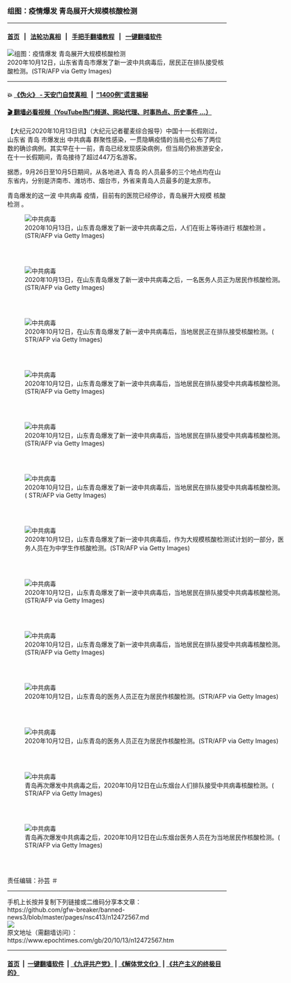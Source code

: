 ### 组图：疫情爆发 青岛展开大规模核酸检测
------------------------

#### [首页](https://github.com/gfw-breaker/banned-news3/blob/master/README.md) &nbsp;&nbsp;|&nbsp;&nbsp; [法轮功真相](https://github.com/begood0513/basic/blob/master/README.md)  &nbsp;&nbsp;|&nbsp;&nbsp; [手把手翻墙教程](https://github.com/gfw-breaker/guides/wiki)  &nbsp;&nbsp;|&nbsp;&nbsp; [一键翻墙软件](https://github.com/gfw-breaker/nogfw/blob/master/README.md)  



<div><img alt="组图：疫情爆发 青岛展开大规模核酸检测" class="attachment-djy_600_400 size-djy_600_400 wp-post-image" src="https://i.epochtimes.com/assets/uploads/2020/10/2010130633452124-600x400.jpg"/>
<div class="caption">
 2020年10月12日，山东省青岛市爆发了新一波中共病毒后，居民正在排队接受核酸检测。(STR/AFP via Getty Images)
</div></div><hr/>

#### 💥 [《伪火》 - 天安门自焚真相 ](http://158.247.195.190:10000/videos/blog/weihuo.html)&nbsp; |&nbsp; [“1400例”谎言揭秘  ](http://158.247.195.190:10000/videos/blog/jiexi1400.html)

#### [ 🎬  翻墙必看视频（YouTube热门频道、网站代理、时事热点、历史事件 ...）](https://github.com/gfw-breaker/links/blob/master/banned.md)

<div><p>
 【大纪元2020年10月13日讯】（大纪元记者瞿麦综合报导）中国十一长假刚过，山东省
 <ok href="https://www.epochtimes.com/gb/tag/%E9%9D%92%E5%B2%9B.html">
  青岛
 </ok>
 市爆发出
 <ok href="https://www.epochtimes.com/gb/tag/%E4%B8%AD%E5%85%B1%E7%97%85%E6%AF%92.html">
  中共病毒
 </ok>
 群聚性感染，一贯隐瞒疫情的当局也公布了两位数的确诊病例。其实早在十一前，青岛已经发现感染病例，但当局仍称旅游安全，在十一长假期间，青岛接待了超过447万名游客。
</p>
<p>
 据悉，9月26日至10月5日期间，从各地进入
 <ok href="https://www.epochtimes.com/gb/tag/%E9%9D%92%E5%B2%9B.html">
  青岛
 </ok>
 的人员最多的三个地点均在山东省内，分别是济南市、潍坊市、烟台市，外省来青岛人员最多的是太原市。
</p>
<p>
 青岛爆发的这一波
 <ok href="https://www.epochtimes.com/gb/tag/%E4%B8%AD%E5%85%B1%E7%97%85%E6%AF%92.html">
  中共病毒
 </ok>
 疫情，目前有的医院已经停诊，青岛展开大规模
 <ok href="https://www.epochtimes.com/gb/tag/%E6%A0%B8%E9%85%B8%E6%A3%80%E6%B5%8B.html">
  核酸检测
 </ok>
 。
</p>
<figure class="wp-caption aligncenter" id="attachment_12472598" style="width: 600px">
 <ok href="https://i.epochtimes.com/assets/uploads/2020/10/2010130634002124.jpg">
  <img alt="中共病毒" class="wp-image-12472598 size-large" src="https://i.epochtimes.com/assets/uploads/2020/10/2010130634002124-600x400.jpg" title="1229039018"/>
 </ok>
 <br/><figcaption class="wp-caption-text">
  2020年10月13日，山东青岛爆发了新一波中共病毒之后，人们在街上等待进行
  <ok href="https://www.epochtimes.com/gb/tag/%E6%A0%B8%E9%85%B8%E6%A3%80%E6%B5%8B.html">
   核酸检测
  </ok>
  。(STR/AFP via Getty Images)
 </figcaption><br/>
</figure><br/>
<figure class="wp-caption aligncenter" id="attachment_12472601" style="width: 600px">
 <ok href="https://i.epochtimes.com/assets/uploads/2020/10/2010130633522124.jpg">
  <img alt="中共病毒" class="wp-image-12472601 size-large" src="https://i.epochtimes.com/assets/uploads/2020/10/2010130633522124-600x399.jpg" title="1229039029"/>
 </ok>
 <br/><figcaption class="wp-caption-text">
  2020年10月13日，在山东青岛爆发了新一波中共病毒之后，一名医务人员正为居民作核酸检测。 (STR/AFP via Getty Images)
 </figcaption><br/>
</figure><br/>
<figure class="wp-caption aligncenter" id="attachment_12472607" style="width: 600px">
 <ok href="https://i.epochtimes.com/assets/uploads/2020/10/2010130633362124.jpg">
  <img alt="中共病毒" class="wp-image-12472607 size-large" src="https://i.epochtimes.com/assets/uploads/2020/10/2010130633362124-600x372.jpg" title="1229037278"/>
 </ok>
 <br/><figcaption class="wp-caption-text">
  2020年10月12日，在山东青岛爆发了新一波中共病毒后，当地居民正在排队接受核酸检测。( STR/AFP via Getty Images)
 </figcaption><br/>
</figure><br/>
<figure class="wp-caption aligncenter" id="attachment_12472611" style="width: 600px">
 <ok href="https://i.epochtimes.com/assets/uploads/2020/10/2010130633292124.jpg">
  <img alt="中共病毒" class="wp-image-12472611 size-large" src="https://i.epochtimes.com/assets/uploads/2020/10/2010130633292124-600x412.jpg" title="1229036875"/>
 </ok>
 <br/><figcaption class="wp-caption-text">
  2020年10月12日，山东青岛爆发了新一波中共病毒后，当地居民在排队接受中共病毒核酸检测。(STR/AFP via Getty Images)
 </figcaption><br/>
</figure><br/>
<figure class="wp-caption aligncenter" id="attachment_12472614" style="width: 600px">
 <ok href="https://i.epochtimes.com/assets/uploads/2020/10/2010130633222124.jpg">
  <img alt="中共病毒" class="wp-image-12472614 size-large" src="https://i.epochtimes.com/assets/uploads/2020/10/2010130633222124-600x399.jpg" title="1229037096"/>
 </ok>
 <br/><figcaption class="wp-caption-text">
  2020年10月12日，山东青岛爆发了新一波中共病毒后，当地居民在排队接受中共病毒核酸检测。 (STR/AFP via Getty Images)
 </figcaption><br/>
</figure><br/>
<figure class="wp-caption aligncenter" id="attachment_12472617" style="width: 600px">
 <ok href="https://i.epochtimes.com/assets/uploads/2020/10/2010130633172124.jpg">
  <img alt="中共病毒" class="wp-image-12472617 size-large" src="https://i.epochtimes.com/assets/uploads/2020/10/2010130633172124-600x399.jpg" title="1229037276"/>
 </ok>
 <br/><figcaption class="wp-caption-text">
  2020年10月12日，山东青岛爆发了新一波中共病毒后，当地居民在排队接受中共病毒核酸检测。 ( STR/AFP via Getty Images)
 </figcaption><br/>
</figure><br/>
<figure class="wp-caption aligncenter" id="attachment_12472621" style="width: 600px">
 <ok href="https://i.epochtimes.com/assets/uploads/2020/10/2010130633112124.jpg">
  <img alt="中共病毒" class="wp-image-12472621 size-large" src="https://i.epochtimes.com/assets/uploads/2020/10/2010130633112124-600x400.jpg" title="1229037181"/>
 </ok>
 <br/><figcaption class="wp-caption-text">
  2020年10月12日，山东青岛爆发了新一波中共病毒后，作为大规模核酸检测试计划的一部分，医务人员在为中学生作核酸检测。(STR/AFP via Getty Images)
 </figcaption><br/>
</figure><br/>
<figure class="wp-caption aligncenter" id="attachment_12472625" style="width: 600px">
 <ok href="https://i.epochtimes.com/assets/uploads/2020/10/2010130633022124.jpg">
  <img alt="中共病毒" class="wp-image-12472625 size-large" src="https://i.epochtimes.com/assets/uploads/2020/10/2010130633022124-600x399.jpg" title="1229024603"/>
 </ok>
 <br/><figcaption class="wp-caption-text">
  2020年10月12日，山东青岛爆发了新一波中共病毒后，当地居民在排队接受中共病毒核酸检测。 (STR/AFP via Getty Images)
 </figcaption><br/>
</figure><br/>
<figure class="wp-caption aligncenter" id="attachment_12472663" style="width: 600px">
 <ok href="https://i.epochtimes.com/assets/uploads/2020/10/2010130632262124.jpg">
  <img alt="中共病毒" class="wp-image-12472663 size-large" src="https://i.epochtimes.com/assets/uploads/2020/10/2010130632262124-600x406.jpg" title="1229020788"/>
 </ok>
 <br/><figcaption class="wp-caption-text">
  2020年10月12日，山东青岛爆发了新一波中共病毒后，当地居民在排队接受中共病毒核酸检测。 (STR/AFP via Getty Images)
 </figcaption><br/>
</figure><br/>
<figure class="wp-caption aligncenter" id="attachment_12472629" style="width: 600px">
 <ok href="https://i.epochtimes.com/assets/uploads/2020/10/2010130632412124.jpg">
  <img alt="中共病毒" class="wp-image-12472629 size-large" src="https://i.epochtimes.com/assets/uploads/2020/10/2010130632412124-600x400.jpg" title="1229020799"/>
 </ok>
 <br/><figcaption class="wp-caption-text">
  2020年10月12日，山东青岛的医务人员正在为居民作核酸检测。(STR/AFP via Getty Images)
 </figcaption><br/>
</figure><br/>
<figure class="wp-caption aligncenter" id="attachment_12472630" style="width: 600px">
 <ok href="https://i.epochtimes.com/assets/uploads/2020/10/2010130632372124.jpg">
  <img alt="中共病毒" class="wp-image-12472630 size-large" src="https://i.epochtimes.com/assets/uploads/2020/10/2010130632372124-600x400.jpg" title="1229021115"/>
 </ok>
 <br/><figcaption class="wp-caption-text">
  2020年10月12日，山东青岛的医务人员正在为居民作核酸检测。(STR/AFP via Getty Images)
 </figcaption><br/>
</figure><br/>
<figure class="wp-caption aligncenter" id="attachment_12472643" style="width: 600px">
 <ok href="https://i.epochtimes.com/assets/uploads/2020/10/2010130632582124.jpg">
  <img alt="中共病毒" class="wp-image-12472643 size-large" src="https://i.epochtimes.com/assets/uploads/2020/10/2010130632582124-600x400.jpg" title="1229024141"/>
 </ok>
 <br/><figcaption class="wp-caption-text">
  青岛再次爆发中共病毒之后，2020年10月12日在山东烟台人们排队接受中共病毒核酸检测。( STR/AFP via Getty Images)
 </figcaption><br/>
</figure><br/>
<figure class="wp-caption aligncenter" id="attachment_12472647" style="width: 600px">
 <ok href="https://i.epochtimes.com/assets/uploads/2020/10/2010130632542124.jpg">
  <img alt="中共病毒" class="wp-image-12472647 size-large" src="https://i.epochtimes.com/assets/uploads/2020/10/2010130632542124-600x400.jpg" title="1229023838"/>
 </ok>
 <br/><figcaption class="wp-caption-text">
  青岛再次爆发中共病毒之后，2020年10月12日在山东烟台医务人员在为当地居民作核酸检测。( STR/AFP via Getty Images)
 </figcaption><br/>
</figure><br/>
<p>
 责任编辑：孙芸 ＃
</p>
</div>
<hr/>
手机上长按并复制下列链接或二维码分享本文章：<br/>
https://github.com/gfw-breaker/banned-news3/blob/master/pages/nsc413/n12472567.md <br/>
<a href='https://github.com/gfw-breaker/banned-news3/blob/master/pages/nsc413/n12472567.md'><img src='https://github.com/gfw-breaker/banned-news3/blob/master/pages/nsc413/n12472567.md.png'/></a> <br/>
原文地址（需翻墙访问）：https://www.epochtimes.com/gb/20/10/13/n12472567.htm


------------------------
#### [首页](https://github.com/gfw-breaker/banned-news3/blob/master/README.md) &nbsp;|&nbsp; [一键翻墙软件](https://github.com/gfw-breaker/nogfw/blob/master/README.md) &nbsp;| [《九评共产党》](https://github.com/gfw-breaker/9ping.md/blob/master/README.md#九评之一评共产党是什么) | [《解体党文化》](https://github.com/gfw-breaker/jtdwh.md/blob/master/README.md) | [《共产主义的终极目的》](https://github.com/gfw-breaker/gczydzjmd.md/blob/master/README.md)


<img src='http://gfw-breaker.win/banned-news3/pages/nsc413/n12472567.md' width='0px' height='0px'/>
